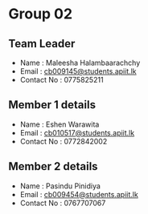 # Group 02

## Team Leader
- Name : Maleesha Halambaarachchy
- Email : cb009145@students.apiit.lk
- Contact No : 0775825211

## Member 1 details
- Name : Eshen Warawita
- Email : cb010517@students.apiit.lk
- Contact No : 0772842002

## Member 2 details
- Name : Pasindu Pinidiya
- Email : cb009454@students.apiit.lk
- Contact No : 0767707067
 
